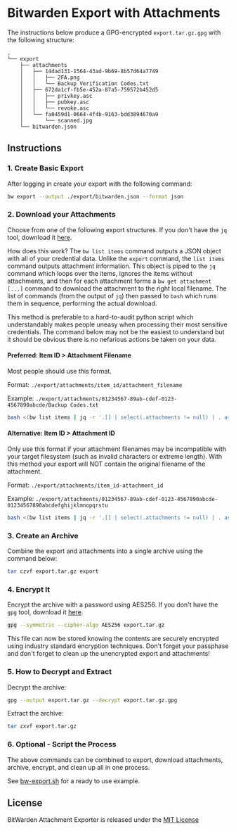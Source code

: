 # Bitwarden Export with Attachments

The instructions below produce a GPG-encrypted `export.tar.gz.gpg` with the following structure:

```text
.
└── export
    ├── attachments
    │   ├── 14dad131-1564-43ad-9b69-8b57d64a7749
    │   │   ├── 2FA.png
    │   │   └── Backup Verification Codes.txt
    │   ├── 672da1cf-fb5e-452a-87a5-759572b452d5
    │   │   ├── privkey.asc
    │   │   ├── pubkey.asc
    │   │   └── revoke.asc
    │   └── fa0459d1-0664-4f4b-9163-bdd3894670a9
    │       └── scanned.jpg
    └── bitwarden.json
```

## Instructions

### 1. Create Basic Export

After logging in create your export with the following command:

```bash
bw export --output ./export/bitwarden.json --format json
```

### 2. Download your Attachments

Choose from one of the following export structures. If you don't have the `jq` tool, download it [here](https://stedolan.github.io/jq/).

How does this work? The `bw list items` command outputs a JSON object with all of your credential data. Unlike the `export` command, the `list items` command outputs attachment information. This object is piped to the `jq` command which loops over the items, ignores the items without attachments, and then for each attachment forms a `bw get attachment [...]` command to download the attachment to the right local filename. The list of commands (from the output of `jq`) then passed to `bash` which runs them in sequence, performing the actual download.

This method is preferable to a hard-to-audit python script which understandably makes people uneasy when processing their most sensitive credentials. The command below may not be the easiest to understand but it should be obvious there is no nefarious actions be taken on your data.

#### Preferred: Item ID > Attachment Filename

Most people should use this format.

Format: `./export/attachments/item_id/attachment_filename`

Example: `./export/attachments/01234567-89ab-cdef-0123-4567890abcde/Backup Codes.txt`

```bash
bash <(bw list items | jq -r '.[] | select(.attachments != null) | . as $parent | .attachments[] | "bw get attachment \(.id) --itemid \($parent.id) --output \"./export/attachments/\($parent.id)/\(.fileName)\""')
```

#### Alternative: Item ID > Attachment ID

Only use this format if your attachment filenames may be incompatible with your target filesystem (such as invalid characters or extreme length). With this method your export will NOT contain the original filename of the attachment.

Format: `./export/attachments/item_id-attachment_id`

Example: `./export/attachments/01234567-89ab-cdef-0123-4567890abcde-01234567890abcdefghijklmnopqrstu`

```bash
bash <(bw list items | jq -r '.[] | select(.attachments != null) | . as $parent | .attachments[] | "bw get attachment \(.id) --itemid \($parent.id) --output ./export/attachments/\($parent.id)-\(.id)"')
```

### 3. Create an Archive

Combine the export and attachments into a single archive using the command below:

```bash
tar czvf export.tar.gz export
```

### 4. Encrypt It

Encrypt the archive with a password using AES256. If you don't have the `gpg` tool, download it [here](https://gnupg.org/).

```bash
gpg --symmetric --cipher-algo AES256 export.tar.gz
```

This file can now be stored knowing the contents are securely encrypted using industry standard encryption techniques. Don't forget your passphase and don't forget to clean up the unencrypted export and attachments!

### 5. How to Decrypt and Extract

Decrypt the archive:

```bash
gpg --output export.tar.gz --decrypt export.tar.gz.gpg
```

Extract the archive:

```bash
tar zxvf export.tar.gz
```

### 6. Optional - Script the Process

The above commands can be combined to export, download attachments, archive, encrypt, and clean up all in one process.

See [bw-export.sh](./bw-export.sh) for a ready to use example.

## License

BitWarden Attachment Exporter is released under the [MIT License](https://opensource.org/licenses/MIT)

